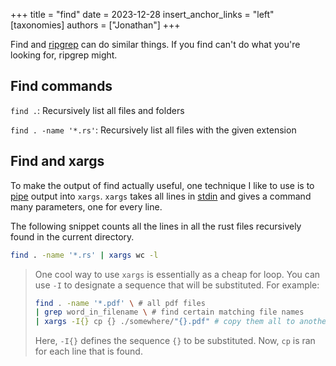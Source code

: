 +++
title = "find"
date = 2023-12-28
insert_anchor_links = "left"
[taxonomies]
authors = ["Jonathan"]
+++

Find and [ripgrep](./ripgrep.md) can do similar things. If you find can't do what you're looking for, ripgrep might.

## Find commands

`find .`:
Recursively list all files and folders

`find . -name '*.rs'`:
Recursively list all files with the given extension

## Find and xargs

To make the output of find actually useful, one technique I like to use is to [pipe](./shell/pipes.md) output into `xargs`. `xargs` takes all lines in [stdin](./shell/pipes.md) and gives a command many parameters, one for every line.

The following snippet counts all the lines in all the rust files recursively
found in the current directory.
```bash
find . -name '*.rs' | xargs wc -l 
```

> One cool way to use `xargs` is essentially as a cheap for loop.
> You can use `-I` to designate a sequence that will be substituted.
> For example:
> ```bash
> find . -name '*.pdf' \ # all pdf files
> | grep word_in_filename \ # find certain matching file names
> | xargs -I{} cp {} ./somewhere/"{}.pdf" # copy them all to another directory
> ```
> Here, `-I{}` defines the sequence `{}` to be substituted. Now, `cp` is ran
> for each line that is found.